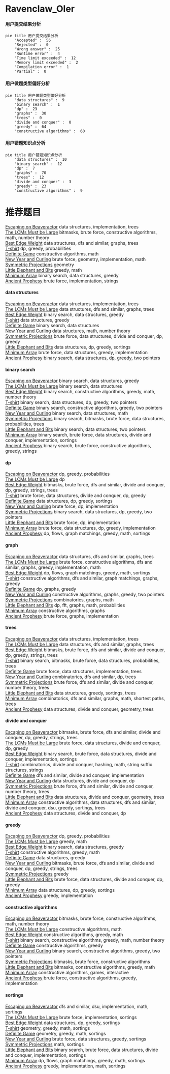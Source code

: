 # Ravenclaw_OIer
<!-- tabs:start -->
#### **用户提交结果分析**

```mermaid
pie title 用户提交结果分析
    "Accepted" :  56
    "Rejected" :  0
    "Wrong answer" :  25
    "Runtime error" :  4
    "Time limit exceeded" :  12
    "Memory limit exceeded" :  2
    "Compilation error" :  1
    "Partial" :  0
```
#### **用户做题类型偏好分析**

```mermaid
pie title 用户做题类型偏好分析
    "data structures" :  9
    "binary search" :  1
    "dp" :  23
    "graphs" :  30
    "trees" :  0
    "divide and conquer" :  0
    "greedy" :  64
    "constructive algorithms" :  60
```
#### **用户错题知识点分析**

```mermaid
pie title 用户错题知识点分析
    "data structures" :  10
    "binary search" :  12
    "dp" :  7
    "graphs" :  70
    "trees" :  12
    "divide and conquer" :  3
    "greedy" :  23
    "constructive algorithms" :  9
```
<!-- tabs:end -->
# 推荐题目
[Escaping on Beaveractor](http://codeforces.com/problemset/problem/331/D3)		data structures,
                        implementation,
                        trees		  
[The LCMs Must be Large](http://codeforces.com/problemset/problem/1166/E)		bitmasks,
                        brute force,
                        constructive algorithms,
                        math,
                        number theory		  
[Best Edge Weight](http://codeforces.com/problemset/problem/827/D)		data structures,
                        dfs and similar,
                        graphs,
                        trees		  
[T-shirt](http://codeforces.com/problemset/problem/183/D)		dp,
                        greedy,
                        probabilities		  
[Definite Game](http://codeforces.com/problemset/problem/1081/A)		constructive algorithms,
                        math		  
[New Year and Curling](http://codeforces.com/problemset/problem/908/C)		brute force,
                        geometry,
                        implementation,
                        math		  
[Symmetric Projections](http://codeforces.com/problemset/problem/886/F)		geometry		  
[Little Elephant and Bits](http://codeforces.com/problemset/problem/258/A)		greedy,
                        math		  
[Minimum Array](http://codeforces.com/problemset/problem/1157/E)		binary search,
                        data structures,
                        greedy		  
[Ancient Prophesy](http://codeforces.com/problemset/problem/260/B)		brute force,
                        implementation,
                        strings		  
<!-- tabs:start -->
#### **data structures**
[Escaping on Beaveractor](http://codeforces.com/problemset/problem/331/D3)		data structures,
                        implementation,
                        trees		  
[The LCMs Must be Large](http://codeforces.com/problemset/problem/827/D)		data structures,
                        dfs and similar,
                        graphs,
                        trees		  
[Best Edge Weight](http://codeforces.com/problemset/problem/1157/E)		binary search,
                        data structures,
                        greedy		  
[T-shirt](http://codeforces.com/problemset/problem/1214/C)		data structures,
                        greedy		  
[Definite Game](http://codeforces.com/problemset/problem/749/D)		binary search,
                        data structures		  
[New Year and Curling](http://codeforces.com/problemset/problem/1349/A)		data structures,
                        math,
                        number theory		  
[Symmetric Projections](http://codeforces.com/problemset/problem/1155/D)		brute force,
                        data structures,
                        divide and conquer,
                        dp,
                        greedy		  
[Little Elephant and Bits](http://codeforces.com/problemset/problem/797/F)		data structures,
                        dp,
                        greedy,
                        sortings		  
[Minimum Array](http://codeforces.com/problemset/problem/1495/E)		brute force,
                        data structures,
                        greedy,
                        implementation		  
[Ancient Prophesy](http://codeforces.com/problemset/problem/1492/C)		binary search,
                        data structures,
                        dp,
                        greedy,
                        two pointers		  
#### **binary search**
[Escaping on Beaveractor](http://codeforces.com/problemset/problem/1157/E)		binary search,
                        data structures,
                        greedy		  
[The LCMs Must be Large](http://codeforces.com/problemset/problem/749/D)		binary search,
                        data structures		  
[Best Edge Weight](http://codeforces.com/problemset/problem/1474/B)		binary search,
                        constructive algorithms,
                        greedy,
                        math,
                        number theory		  
[T-shirt](http://codeforces.com/problemset/problem/1492/C)		binary search,
                        data structures,
                        dp,
                        greedy,
                        two pointers		  
[Definite Game](http://codeforces.com/problemset/problem/1463/D)		binary search,
                        constructive algorithms,
                        greedy,
                        two pointers		  
[New Year and Curling](http://codeforces.com/problemset/problem/1490/G)		binary search,
                        data structures,
                        math		  
[Symmetric Projections](http://codeforces.com/problemset/problem/1479/D)		binary search,
                        bitmasks,
                        brute force,
                        data structures,
                        probabilities,
                        trees		  
[Little Elephant and Bits](http://codeforces.com/problemset/problem/1436/E)		binary search,
                        data structures,
                        two pointers		  
[Minimum Array](http://codeforces.com/problemset/problem/1461/D)		binary search,
                        brute force,
                        data structures,
                        divide and conquer,
                        implementation,
                        sortings		  
[Ancient Prophesy](http://codeforces.com/problemset/problem/1493/C)		binary search,
                        brute force,
                        constructive algorithms,
                        greedy,
                        strings		  
#### **dp**
[Escaping on Beaveractor](http://codeforces.com/problemset/problem/183/D)		dp,
                        greedy,
                        probabilities		  
[The LCMs Must be Large](http://codeforces.com/problemset/problem/1066/F)		dp		  
[Best Edge Weight](http://codeforces.com/problemset/problem/1285/D)		bitmasks,
                        brute force,
                        dfs and similar,
                        divide and conquer,
                        dp,
                        greedy,
                        strings,
                        trees		  
[T-shirt](http://codeforces.com/problemset/problem/1155/D)		brute force,
                        data structures,
                        divide and conquer,
                        dp,
                        greedy		  
[Definite Game](http://codeforces.com/problemset/problem/797/F)		data structures,
                        dp,
                        greedy,
                        sortings		  
[New Year and Curling](http://codeforces.com/problemset/problem/1461/B)		brute force,
                        dp,
                        implementation		  
[Symmetric Projections](http://codeforces.com/problemset/problem/1492/C)		binary search,
                        data structures,
                        dp,
                        greedy,
                        two pointers		  
[Little Elephant and Bits](https://codeforces.com/contest/1457/problem/C)		brute force,
                        dp,
                        implementation		  
[Minimum Array](http://codeforces.com/problemset/problem/1491/C)		brute force,
                        data structures,
                        dp,
                        greedy,
                        implementation		  
[Ancient Prophesy](http://codeforces.com/problemset/problem/1437/C)		dp,
                        flows,
                        graph matchings,
                        greedy,
                        math,
                        sortings		  
#### **graph**
[Escaping on Beaveractor](http://codeforces.com/problemset/problem/827/D)		data structures,
                        dfs and similar,
                        graphs,
                        trees		  
[The LCMs Must be Large](http://codeforces.com/problemset/problem/1487/C)		brute force,
                        constructive algorithms,
                        dfs and similar,
                        graphs,
                        greedy,
                        implementation,
                        math		  
[Best Edge Weight](http://codeforces.com/problemset/problem/1437/C)		dp,
                        flows,
                        graph matchings,
                        greedy,
                        math,
                        sortings		  
[T-shirt](http://codeforces.com/problemset/problem/1470/D)		constructive algorithms,
                        dfs and similar,
                        graph matchings,
                        graphs,
                        greedy		  
[Definite Game](http://codeforces.com/problemset/problem/1476/C)		dp,
                        graphs,
                        greedy		  
[New Year and Curling](http://codeforces.com/problemset/problem/1304/D)		constructive algorithms,
                        graphs,
                        greedy,
                        two pointers		  
[Symmetric Projections](http://codeforces.com/problemset/problem/1475/C)		combinatorics,
                        graphs,
                        math		  
[Little Elephant and Bits](http://codeforces.com/problemset/problem/553/E)		dp,
                        fft,
                        graphs,
                        math,
                        probabilities		  
[Minimum Array](http://codeforces.com/problemset/problem/1495/C)		constructive algorithms,
                        graphs		  
[Ancient Prophesy](http://codeforces.com/problemset/problem/1510/K)		brute force,
                        graphs,
                        implementation		  
#### **trees**
[Escaping on Beaveractor](http://codeforces.com/problemset/problem/331/D3)		data structures,
                        implementation,
                        trees		  
[The LCMs Must be Large](http://codeforces.com/problemset/problem/827/D)		data structures,
                        dfs and similar,
                        graphs,
                        trees		  
[Best Edge Weight](http://codeforces.com/problemset/problem/1285/D)		bitmasks,
                        brute force,
                        dfs and similar,
                        divide and conquer,
                        dp,
                        greedy,
                        strings,
                        trees		  
[T-shirt](http://codeforces.com/problemset/problem/1479/D)		binary search,
                        bitmasks,
                        brute force,
                        data structures,
                        probabilities,
                        trees		  
[Definite Game](http://codeforces.com/problemset/problem/1511/C)		brute force,
                        data structures,
                        implementation,
                        trees		  
[New Year and Curling](http://codeforces.com/problemset/problem/1499/F)		combinatorics,
                        dfs and similar,
                        dp,
                        trees		  
[Symmetric Projections](http://codeforces.com/problemset/problem/1491/E)		brute force,
                        dfs and similar,
                        divide and conquer,
                        number theory,
                        trees		  
[Little Elephant and Bits](http://codeforces.com/problemset/problem/1466/D)		data structures,
                        greedy,
                        sortings,
                        trees		  
[Minimum Array](http://codeforces.com/problemset/problem/1495/D)		combinatorics,
                        dfs and similar,
                        graphs,
                        math,
                        shortest paths,
                        trees		  
[Ancient Prophesy](http://codeforces.com/problemset/problem/1303/G)		data structures,
                        divide and conquer,
                        geometry,
                        trees		  
#### **divide and conquer**
[Escaping on Beaveractor](http://codeforces.com/problemset/problem/1285/D)		bitmasks,
                        brute force,
                        dfs and similar,
                        divide and conquer,
                        dp,
                        greedy,
                        strings,
                        trees		  
[The LCMs Must be Large](http://codeforces.com/problemset/problem/1155/D)		brute force,
                        data structures,
                        divide and conquer,
                        dp,
                        greedy		  
[Best Edge Weight](http://codeforces.com/problemset/problem/1461/D)		binary search,
                        brute force,
                        data structures,
                        divide and conquer,
                        implementation,
                        sortings		  
[T-shirt](http://codeforces.com/problemset/problem/1466/G)		combinatorics,
                        divide and conquer,
                        hashing,
                        math,
                        string suffix structures,
                        strings		  
[Definite Game](http://codeforces.com/problemset/problem/1490/D)		dfs and similar,
                        divide and conquer,
                        implementation		  
[New Year and Curling](https://codeforces.com/contest/1483/problem/C)		data structures,
                        divide and conquer,
                        dp		  
[Symmetric Projections](http://codeforces.com/problemset/problem/1491/E)		brute force,
                        dfs and similar,
                        divide and conquer,
                        number theory,
                        trees		  
[Little Elephant and Bits](http://codeforces.com/problemset/problem/1303/G)		data structures,
                        divide and conquer,
                        geometry,
                        trees		  
[Minimum Array](http://codeforces.com/problemset/problem/1494/D)		constructive algorithms,
                        data structures,
                        dfs and similar,
                        divide and conquer,
                        dsu,
                        greedy,
                        sortings,
                        trees		  
[Ancient Prophesy](http://codeforces.com/problemset/problem/1482/E)		data structures,
                        divide and conquer,
                        dp		  
#### **greedy**
[Escaping on Beaveractor](http://codeforces.com/problemset/problem/183/D)		dp,
                        greedy,
                        probabilities		  
[The LCMs Must be Large](http://codeforces.com/problemset/problem/258/A)		greedy,
                        math		  
[Best Edge Weight](http://codeforces.com/problemset/problem/1157/E)		binary search,
                        data structures,
                        greedy		  
[T-shirt](http://codeforces.com/problemset/problem/1042/C)		constructive algorithms,
                        greedy,
                        math		  
[Definite Game](http://codeforces.com/problemset/problem/1214/C)		data structures,
                        greedy		  
[New Year and Curling](http://codeforces.com/problemset/problem/1285/D)		bitmasks,
                        brute force,
                        dfs and similar,
                        divide and conquer,
                        dp,
                        greedy,
                        strings,
                        trees		  
[Symmetric Projections](http://codeforces.com/problemset/problem/1070/D)		greedy		  
[Little Elephant and Bits](http://codeforces.com/problemset/problem/1155/D)		brute force,
                        data structures,
                        divide and conquer,
                        dp,
                        greedy		  
[Minimum Array](http://codeforces.com/problemset/problem/797/F)		data structures,
                        dp,
                        greedy,
                        sortings		  
[Ancient Prophesy](https://codeforces.com/contest/1265/problem/C)		greedy,
                        implementation		  
#### **constructive algorithms**
[Escaping on Beaveractor](http://codeforces.com/problemset/problem/1166/E)		bitmasks,
                        brute force,
                        constructive algorithms,
                        math,
                        number theory		  
[The LCMs Must be Large](http://codeforces.com/problemset/problem/1081/A)		constructive algorithms,
                        math		  
[Best Edge Weight](http://codeforces.com/problemset/problem/1042/C)		constructive algorithms,
                        greedy,
                        math		  
[T-shirt](http://codeforces.com/problemset/problem/1474/B)		binary search,
                        constructive algorithms,
                        greedy,
                        math,
                        number theory		  
[Definite Game](http://codeforces.com/problemset/problem/1493/A)		constructive algorithms,
                        greedy		  
[New Year and Curling](http://codeforces.com/problemset/problem/1463/D)		binary search,
                        constructive algorithms,
                        greedy,
                        two pointers		  
[Symmetric Projections](https://codeforces.com/contest/1456/problem/B)		bitmasks,
                        brute force,
                        constructive algorithms		  
[Little Elephant and Bits](http://codeforces.com/problemset/problem/1492/D)		bitmasks,
                        constructive algorithms,
                        greedy,
                        math		  
[Minimum Array](https://codeforces.com/contest/1504/problem/D)		constructive algorithms,
                        games,
                        interactive		  
[Ancient Prophesy](https://codeforces.com/contest/1483/problem/A)		brute force,
                        constructive algorithms,
                        greedy,
                        implementation		  
#### **sortings**
[Escaping on Beaveractor](http://codeforces.com/problemset/problem/843/A)		dfs and similar,
                        dsu,
                        implementation,
                        math,
                        sortings		  
[The LCMs Must be Large](http://codeforces.com/problemset/problem/653/A)		brute force,
                        implementation,
                        sortings		  
[Best Edge Weight](http://codeforces.com/problemset/problem/797/F)		data structures,
                        dp,
                        greedy,
                        sortings		  
[T-shirt](https://codeforces.com/contest/1496/problem/C)		geometry,
                        greedy,
                        math,
                        sortings		  
[Definite Game](http://codeforces.com/problemset/problem/1495/A)		geometry,
                        greedy,
                        math,
                        sortings		  
[New Year and Curling](http://codeforces.com/problemset/problem/1497/A)		brute force,
                        data structures,
                        greedy,
                        sortings		  
[Symmetric Projections](http://codeforces.com/problemset/problem/1427/A)		math,
                        sortings		  
[Little Elephant and Bits](http://codeforces.com/problemset/problem/1461/D)		binary search,
                        brute force,
                        data structures,
                        divide and conquer,
                        implementation,
                        sortings		  
[Minimum Array](http://codeforces.com/problemset/problem/1437/C)		dp,
                        flows,
                        graph matchings,
                        greedy,
                        math,
                        sortings		  
[Ancient Prophesy](http://codeforces.com/problemset/problem/1473/A)		greedy,
                        implementation,
                        math,
                        sortings		  
<!-- tabs:end -->
